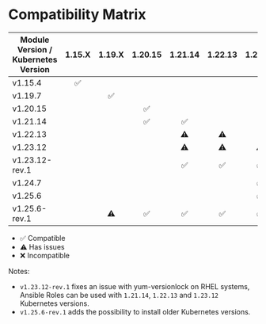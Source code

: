 # Compatibility Matrix

| Module Version / Kubernetes Version       | 1.15.X             | 1.19.X             | 1.20.15            | 1.21.14            | 1.22.13            | 1.23.12            | 1.24.7             | 1.25.6             |
|-------------------------------------------|:------------------:|:------------------:|:------------------:|:------------------:|:------------------:|:------------------:|:------------------:|:------------------:|
| v1.15.4                                   | :white_check_mark: |                    |                    |                    |                    |                    |                    |                    |
| v1.19.7                                   |                    | :white_check_mark: |                    |                    |                    |                    |                    |                    |
| v1.20.15                                  |                    |                    | :white_check_mark: |                    |                    |                    |                    |                    |
| v1.21.14                                  |                    |                    | :white_check_mark: | :white_check_mark: |                    |                    |                    |                    |
| v1.22.13                                  |                    |                    |                    | :warning:          | :warning:          |                    |                    |                    |
| v1.23.12                                  |                    |                    |                    | :warning:          | :warning:          | :warning:          |                    |                    |
| v1.23.12-rev.1                            |                    |                    |                    | :white_check_mark: | :white_check_mark: | :white_check_mark: |                    |                    |
| v1.24.7                                   |                    |                    |                    |                    |                    | :white_check_mark: | :white_check_mark: |                    |
| v1.25.6                                   |                    |                    |                    |                    |                    | :white_check_mark: | :white_check_mark: | :white_check_mark: |
| v1.25.6-rev.1                             |                    | :warning:          | :white_check_mark: | :white_check_mark: | :white_check_mark: | :white_check_mark: | :white_check_mark: | :white_check_mark: |

- :white_check_mark: Compatible
- :warning: Has issues
- :x: Incompatible

Notes:

- `v1.23.12-rev.1` fixes an issue with yum-versionlock on RHEL systems, Ansible Roles can be used with `1.21.14`, `1.22.13` and `1.23.12` Kubernetes versions.
- `v1.25.6-rev.1` adds the possibility to install older Kubernetes versions.

